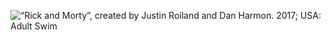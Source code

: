 <img 
  src="https://bespoyasov.ru/github/pickle-rick.jpg" 
  alt="“Rick and Morty”, created by Justin Roiland and Dan Harmon. 2017; USA: Adult Swim" 
  title="“Rick and Morty”, created by Justin Roiland and Dan Harmon. 2017; USA: Adult Swim" />
